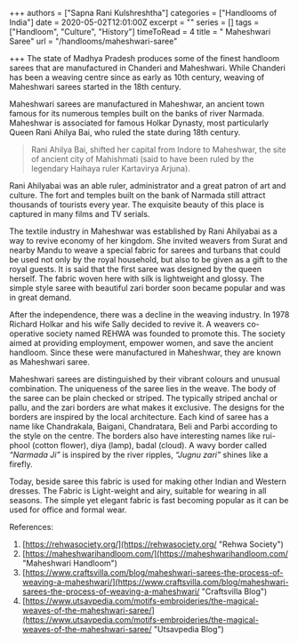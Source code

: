+++
authors = ["Sapna Rani Kulshreshtha"]
categories = ["Handlooms of India"]
date = 2020-05-02T12:01:00Z
excerpt = ""
series = []
tags = ["Handloom", "Culture", "History"]
timeToRead = 4
title = " Maheshwari  Saree"
url = "/handlooms/maheshwari-saree"

+++
The state of Madhya Pradesh produces some of the finest handloom sarees that are manufactured in Chanderi and Maheshwari. While Chanderi has been a weaving centre since as early as 10th century, weaving of Maheshwari sarees started in the 18th century.

Maheshwari sarees are manufactured in Maheshwar,  an ancient town famous for its numerous temples built on the banks of river Narmada. Maheshwar is associated for famous Holkar Dynasty, most particularly Queen Rani Ahilya Bai, who ruled the state during 18th century.

> Rani Ahilya Bai, shifted her capital from Indore to Maheshwar, the site of ancient city of Mahishmati (said to have been ruled by the legendary Haihaya ruler Kartavirya Arjuna). 

Rani Ahilyabai was an able ruler, administrator and a great patron of art and culture. The fort and temples built on the bank of Narmada still attract thousands of tourists every year. The exquisite beauty of this place is captured in many films and TV serials.

The textile industry in Maheshwar was established by Rani Ahilyabai as a way to revive economy of her kingdom. She invited weavers from Surat and  nearby  Mandu to weave a special fabric for sarees and turbans that could be used not only by the royal household, but also to be given as a gift to the royal guests. It is said that the first saree was designed by the queen herself. The fabric woven here with silk is lightweight and glossy. The simple style saree with beautiful zari border soon became popular and was in great demand.

After the independence, there was a decline in the weaving industry. In 1978 Richard Holkar and his wife Sally decided to revive it. A weavers co-operative society named REHWA was founded to promote this. The society aimed at providing employment, empower women, and save the ancient handloom. Since these were manufactured in Maheshwar, they are known as Maheshwari saree.

Maheshwari sarees are distinguished by their vibrant colours and unusual combination. The uniqueness of the saree lies in the weave. The body of the saree can be plain checked or striped. The typically striped anchal or pallu, and the zari borders are what makes it exclusive. The designs for the borders are inspired by the local architecture. Each kind of saree has a name like Chandrakala, Baigani, Chandratara, Beli and Parbi according to the style on the centre. The borders also have interesting names like rui-phool (cotton flower), diya (lamp), badal (cloud). A wavy border called _“Narmada Ji”_ is inspired by the river ripples,  _“Jugnu zari”_ shines like a firefly.

Today, beside saree this fabric is used for making other Indian and Western dresses. The Fabric is Light-weight and airy, suitable for wearing in all seasons. The simple yet elegant fabric is fast becoming popular as it can be used for office and formal wear.

References:

1. [https://rehwasociety.org/](https://rehwasociety.org/ "Rehwa Society")
2. [https://maheshwarihandloom.com/](https://maheshwarihandloom.com/ "Maheshwari Handloom")
3. [https://www.craftsvilla.com/blog/maheshwari-sarees-the-process-of-weaving-a-maheshwari/](https://www.craftsvilla.com/blog/maheshwari-sarees-the-process-of-weaving-a-maheshwari/ "Craftsvilla Blog")
4. [https://www.utsavpedia.com/motifs-embroideries/the-magical-weaves-of-the-maheshwari-saree/](https://www.utsavpedia.com/motifs-embroideries/the-magical-weaves-of-the-maheshwari-saree/ "Utsavpedia Blog")